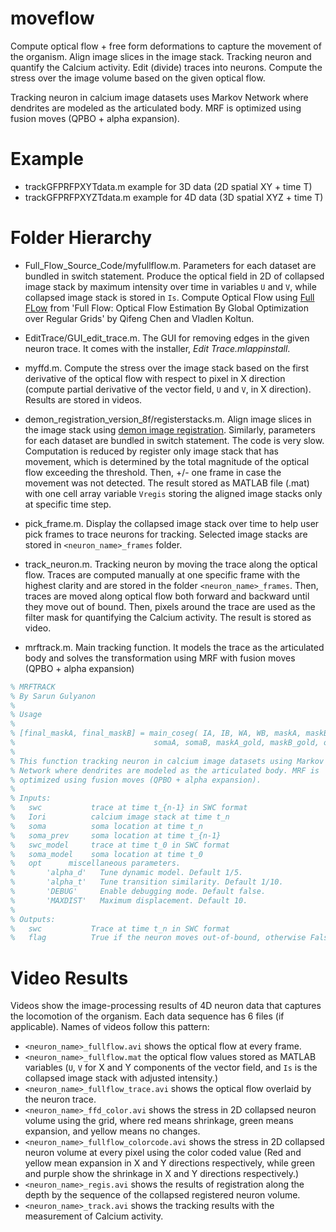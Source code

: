 # moveflow
Compute optical flow + free form deformations to capture the movement of the organism. Align image slices in the image stack. Tracking neuron and quantify the Calcium activity. Edit (divide) traces into neurons. Compute the stress over the image volume based on the given optical flow.

Tracking neuron in calcium image datasets uses Markov Network where dendrites are modeled as the articulated body. MRF is optimized using fusion moves (QPBO + alpha expansion).

Example
================
* trackGFPRFPXYTdata.m example for 3D data (2D spatial XY + time T)
* trackGFPRFPXYZTdata.m example for 4D data (3D spatial XYZ + time T)

Folder Hierarchy
================
* Full_Flow_Source_Code/myfullflow.m. Parameters for each dataset are bundled in switch statement. Produce the optical field in 2D of collapsed image stack by maximum intensity over time in variables `U` and `V`, while collapsed image stack is stored in `Is`.
Compute Optical Flow using [Full FLow](http://web.stanford.edu/~cqf/fullflow/) from 'Full Flow: Optical Flow Estimation By Global Optimization over Regular Grids' by Qifeng Chen and Vladlen Koltun. 

* EditTrace/GUI_edit_trace.m. The GUI for removing edges in the given neuron trace. It comes with the installer, *Edit Trace.mlappinstall*.

* myffd.m. Compute the stress over the image stack based on the first derivative of the optical flow with respect to pixel in X direction (compute partial derivative of the vector field, `U` and `V`, in X direction). Results are stored in videos.

* demon_registration_version_8f/registerstacks.m. Align image slices in the image stack using [demon image registration](https://www.mathworks.com/matlabcentral/fileexchange/21451-multimodality-non-rigid-demon-algorithm-image-registration). Similarly, parameters for each dataset are bundled in switch statement. The code is very slow. Computation is reduced by register only image stack that has movement, which is determined by the total magnitude of the optical flow exceeding the threshold. Then, +/- one frame in case the movement was not detected. The result stored as MATLAB file (.mat) with one cell array variable `Vregis` storing the aligned image stacks only at specific time step.

* pick_frame.m. Display the collapsed image stack over time to help user pick frames to trace neurons for tracking. Selected image stacks are stored in `<neuron_name>_frames` folder.

* track_neuron.m. Tracking neuron by moving the trace along the optical flow. Traces are computed manually at one specific frame with the highest clarity and are stored in the folder `<neuron_name>_frames`. Then, traces are moved along optical flow both forward and backward until they move out of bound. Then, pixels around the trace are used as the filter mask for quantifying the Calcium activity. The result is stored as video.

* mrftrack.m. Main tracking function. It models the trace as the articulated body and solves the transformation using MRF with fusion moves (QPBO + alpha expansion)
```matlab
% MRFTRACK
% By Sarun Gulyanon
%
% Usage
%
% [final_maskA, final_maskB] = main_coseg( IA, IB, WA, WB, maskA, maskB,...
%                               somaA, somaB, maskA_gold, maskB_gold, opt )
%
% This function tracking neuron in calcium image datasets using Markov 
% Network where dendrites are modeled as the articulated body. MRF is 
% optimized using fusion moves (QPBO + alpha expansion).
%
% Inputs:
%   swc           trace at time t_{n-1} in SWC format
%   Iori          calcium image stack at time t_n
%   soma          soma location at time t_n
%   soma_prev     soma location at time t_{n-1}
%   swc_model     trace at time t_0 in SWC format
%   soma_model    soma location at time t_0
%   opt      miscellaneous parameters.
%       'alpha_d'   Tune dynamic model. Default 1/5.
%       'alpha_t'   Tune transition similarity. Default 1/10.
%       'DEBUG'     Enable debugging mode. Default false.
%       'MAXDIST'   Maximum displacement. Default 10.
%
% Outputs:
%   swc           Trace at time t_n in SWC format
%   flag          True if the neuron moves out-of-bound, otherwise False.
```

Video Results
================
Videos show the image-processing results of 4D neuron data that captures the locomotion of the organism. Each data sequence has 6 files (if applicable). Names of videos follow this pattern: 
* `<neuron_name>_fullflow.avi` shows the optical flow at every frame.
* `<neuron_name>_fullflow.mat` the optical flow values stored as MATLAB variables (`U`, `V` for X and Y components of the vector field, and `Is` is the collapsed image stack with adjusted intensity.) 
* `<neuron_name>_fullflow_trace.avi` shows the optical flow overlaid by the neuron trace. 
* `<neuron_name>_ffd_color.avi` shows the stress in 2D collapsed neuron volume using the grid, where red means shrinkage, green means expansion, and yellow means no changes. 
* `<neuron_name>_fullflow_colorcode.avi` shows the stress in 2D collapsed neuron volume at every pixel using the color coded value (Red and yellow mean expansion in X and Y directions respectively, while green and purple show the shrinkage in X and Y directions respectively.)
* `<neuron_name>_regis.avi` shows the results of registration along the depth by the sequence of the collapsed registered neuron volume.
* `<neuron_name>_track.avi` shows the tracking results with the measurement of Calcium activity.
